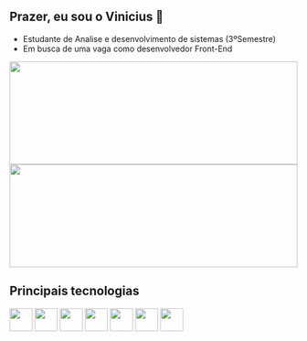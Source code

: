 ## Prazer, eu sou o Vinicius 👋
<ul>
          <li>Estudante de Analise e desenvolvimento de sistemas (3ºSemestre)
          <li>Em busca de uma vaga como desenvolvedor Front-End
</ul>

<div style="display: inline block">
<img height= "180px" width="100%" src="https://github-readme-stats.vercel.app/api?username=v-L1ma&show_icons=true&theme=dracula">
<img height="180px" width="100%" src="https://github-readme-stats.vercel.app/api/top-langs/?username=v-L1ma&layout=compact&theme=dracula">
</div>

## Principais tecnologias

<div>
<img height="40"  src="https://img.shields.io/badge/React-61DAFB.svg?style=for-the-badge&logo=React&logoColor=black" />  
<img height="40"  src="https://img.shields.io/badge/JavaScript-F7DF1E.svg?style=for-the-badge&logo=JavaScript&logoColor=black" />  
<img height="40"  src="https://img.shields.io/badge/Node.js-5FA04E.svg?style=for-the-badge&logo=nodedotjs&logoColor=white" />    
<img height="40"  src="https://img.shields.io/badge/MongoDB-47A248.svg?style=for-the-badge&logo=MongoDB&logoColor=white" />   
<img height="40"  src="https://img.shields.io/badge/Prisma-2D3748.svg?style=for-the-badge&logo=Prisma&logoColor=white" />   
<img height="40"  src="https://img.shields.io/badge/HTML5-E34F26.svg?style=for-the-badge&logo=HTML5&logoColor=white"/>
<img height="40"  src="https://img.shields.io/badge/CSS3-1572B6.svg?style=for-the-badge&logo=CSS3&logoColor=white" />
</div>
